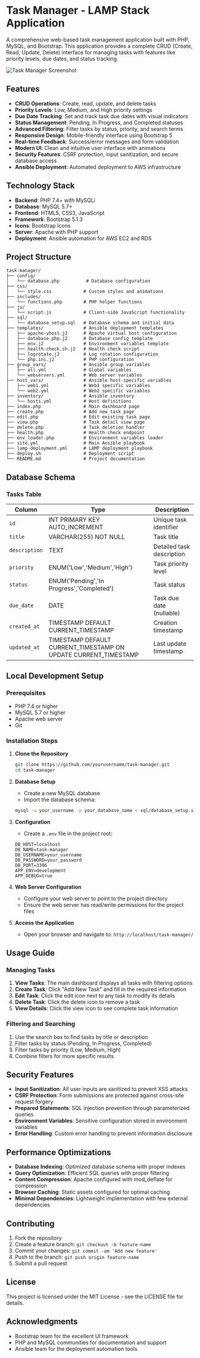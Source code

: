 # Task Manager - LAMP Stack Application

A comprehensive web-based task management application built with PHP, MySQL, and Bootstrap. This application provides a complete CRUD (Create, Read, Update, Delete) interface for managing tasks with features like priority levels, due dates, and status tracking.

![Task Manager Screenshot](https://raw.githubusercontent.com/kistlerk19/lamp-server/main/screenshots/task-manager-dashboard.png)

## Features

-  **CRUD Operations**: Create, read, update, and delete tasks
-  **Priority Levels**: Low, Medium, and High priority settings
-  **Due Date Tracking**: Set and track task due dates with visual indicators
-  **Status Management**: Pending, In Progress, and Completed statuses
-  **Advanced Filtering**: Filter tasks by status, priority, and search terms
-  **Responsive Design**: Mobile-friendly interface using Bootstrap 5
-  **Real-time Feedback**: Success/error messages and form validation
-  **Modern UI**: Clean and intuitive user interface with animations
-  **Security Features**: CSRF protection, input sanitization, and secure database access
-  **Ansible Deployment**: Automated deployment to AWS infrastructure

## Technology Stack

- **Backend**: PHP 7.4+ with MySQLi
- **Database**: MySQL 5.7+
- **Frontend**: HTML5, CSS3, JavaScript
- **Framework**: Bootstrap 5.1.3
- **Icons**: Bootstrap Icons
- **Server**: Apache with PHP support
- **Deployment**: Ansible automation for AWS EC2 and RDS

## Project Structure

```
task-manager/
├── config/
│   └── database.php          # Database configuration
├── css/
│   └── style.css            # Custom styles and animations
├── includes/
│   └── functions.php        # PHP helper functions
├── js/
│   └── script.js            # Client-side JavaScript functionality
├── sql/
│   └── database_setup.sql   # Database schema and initial data
├── templates/               # Ansible deployment templates
│   ├── apache-vhost.j2      # Apache virtual host configuration
│   ├── database.php.j2      # Database config template
│   ├── env.j2               # Environment variables template
│   ├── health-check.sh.j2   # Health check script
│   ├── logrotate.j2         # Log rotation configuration
│   └── php.ini.j2           # PHP configuration
├── group_vars/              # Ansible group variables
│   ├── all.yml              # Global variables
│   └── webservers.yml       # Web server variables
├── host_vars/               # Ansible host-specific variables
│   ├── web1.yml             # Web1 specific variables
│   └── web2.yml             # Web2 specific variables
├── inventory/               # Ansible inventory
│   └── hosts.yml            # Host definitions
├── index.php                # Main dashboard page
├── create.php               # Add new task page
├── edit.php                 # Edit existing task page
├── view.php                 # Task detail view page
├── delete.php               # Task deletion handler
├── health.php               # Health check endpoint
├── env_loader.php           # Environment variables loader
├── site.yml                 # Main Ansible playbook
├── lamp-deployment.yml      # LAMP deployment playbook
├── deploy.sh                # Deployment script
└── README.md                # Project documentation
```

## Database Schema

### Tasks Table

| Column | Type | Description |
|--------|------|-------------|
| `id` | INT PRIMARY KEY AUTO_INCREMENT | Unique task identifier |
| `title` | VARCHAR(255) NOT NULL | Task title |
| `description` | TEXT | Detailed task description |
| `priority` | ENUM('Low','Medium','High') | Task priority level |
| `status` | ENUM('Pending','In Progress','Completed') | Task status |
| `due_date` | DATE | Task due date (nullable) |
| `created_at` | TIMESTAMP DEFAULT CURRENT_TIMESTAMP | Creation timestamp |
| `updated_at` | TIMESTAMP DEFAULT CURRENT_TIMESTAMP ON UPDATE CURRENT_TIMESTAMP | Last update timestamp |

## Local Development Setup

### Prerequisites

- PHP 7.4 or higher
- MySQL 5.7 or higher
- Apache web server
- Git

### Installation Steps

1. **Clone the Repository**
   ```bash
   git clone https://github.com/yourusername/task-manager.git
   cd task-manager
   ```

2. **Database Setup**
   - Create a new MySQL database
   - Import the database schema:
   ```bash
   mysql -u your_username -p your_database_name < sql/database_setup.sql
   ```

3. **Configuration**
   - Create a `.env` file in the project root:
   ```
   DB_HOST=localhost
   DB_NAME=task-manager
   DB_USERNAME=your_username
   DB_PASSWORD=your_password
   DB_PORT=3306
   APP_ENV=development
   APP_DEBUG=true
   ```

4. **Web Server Configuration**
   - Configure your web server to point to the project directory
   - Ensure the web server has read/write permissions for the project files

5. **Access the Application**
   - Open your browser and navigate to: `http://localhost/task-manager/`

## Usage Guide

### Managing Tasks

1. **View Tasks**: The main dashboard displays all tasks with filtering options
2. **Create Task**: Click "Add New Task" and fill in the required information
3. **Edit Task**: Click the edit icon next to any task to modify its details
4. **Delete Task**: Click the delete icon to remove a task
5. **View Details**: Click the view icon to see complete task information

### Filtering and Searching

1. Use the search box to find tasks by title or description
2. Filter tasks by status (Pending, In Progress, Completed)
3. Filter tasks by priority (Low, Medium, High)
4. Combine filters for more specific results

## Security Features

- **Input Sanitization**: All user inputs are sanitized to prevent XSS attacks
- **CSRF Protection**: Form submissions are protected against cross-site request forgery
- **Prepared Statements**: SQL injection prevention through parameterized queries
- **Environment Variables**: Sensitive configuration stored in environment variables
- **Error Handling**: Custom error handling to prevent information disclosure

## Performance Optimizations

- **Database Indexing**: Optimized database schema with proper indexes
- **Query Optimization**: Efficient SQL queries with proper filtering
- **Content Compression**: Apache configured with mod_deflate for compression
- **Browser Caching**: Static assets configured for optimal caching
- **Minimal Dependencies**: Lightweight implementation with few external dependencies

## Contributing

1. Fork the repository
2. Create a feature branch: `git checkout -b feature-name`
3. Commit your changes: `git commit -am 'Add new feature'`
4. Push to the branch: `git push origin feature-name`
5. Submit a pull request

## License

This project is licensed under the MIT License - see the LICENSE file for details.

## Acknowledgments

- Bootstrap team for the excellent UI framework
- PHP and MySQL communities for documentation and support
- Ansible team for the deployment automation tools